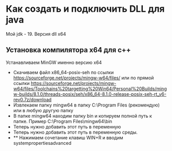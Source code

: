 # Как создать и подключить DLL для java 

Мой jdk - 19. 
Версия dll x64
 
## Установка компилятора x64 для c++
Устанавливаем MinGW именно версию x64
* Скачиваем файл x86_64-posix-seh по ссылки https://sourceforge.net/projects/mingw-w64/files/ или по прямой ссылки 
https://sourceforge.net/projects/mingw-w64/files/Toolchains%20targetting%20Win64/Personal%20Builds/mingw-builds/8.1.0/threads-posix/seh/x86_64-8.1.0-release-posix-seh-rt_v6-rev0.7z/download
* Извлекаем папку mingw64 в папку C:\Program Files (рекомендую) или в любую другую папку 
* В папке mingw64 находим папку bin и копируем полной путь к папке. Пример C:\Program Files\mingw64\bin
* Теперь нужно добавить этот путь в переменную 
* Теперь нужно добавить этот путь в переменную среды. 
* ** Нажимаем сочетание клавиш WIN+R и вводим systempropertiesadvanced  
